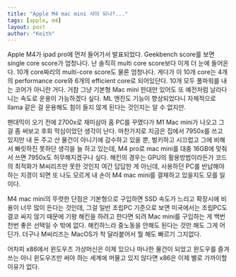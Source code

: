 ```yaml
---
title: "Apple M4 mac mini 사야 되나?..."
tags: [apple, m4]
layout: post
author: "Keith"
---
```


Apple M4가 ipad pro에 먼저 들어가서 발표되었다. Geekbench score를 보면 single core score가 엄청나다. 난 솔직히 multi core score보다 이게 더 눈에 들어온다. 10개 core짜리의 multi-core score도 물론 엄청나다. 게다가 이 10개 core는 4개의 performance core와 6개의 efficient core로 되어있단다. 10개 모두 풀파워를 내는 코어가 아니란 거다. 거참 그냥 기본형 Mac mini 한대만 있어도 또 예전처럼 날라다니는 속도로 운용이 가능하겠다 싶다. ML 엔진도 기능이 향상되었다니 자체적으로 llama 같은 걸 운용해도 힘이 들지 않게 된다는 것인지는 알 수 없지만.

팬대믹이 오기 전에 2700x로 재미삼아 홈 PC를 꾸몄다가 M1 Mac mini가 나오고 그걸 좀 써보고 후회 막심이었던 생각이 난다. 마찬가지로 지금은 집에서 7950x를 쓰고 있지만 내 돈 주고 산 물건이 아니기에 감수하고 있을 뿐, 벌키하고 시끄럽고 그에 비해서 빠릿하진 못하단 생각을 늘 하고 있는데, M4 pro로 mac mini를 대충 16GB에 맞춰서 쓰면 7950x도 허무해지겠구나 싶다. 해킨의 경우는 GPU의 활용방법이라든가 코드의 최적화가 M씨리즈만 못한 것인지 여간 답답한 게 아닌데, 사용하던 PC를 반납해야 하는 지경이 되면 또 나도 모르게 내 손이 M4 mac mini를 결재하고 있을지도 모를 일이다.

M4 mac mini의 뚜렷한 단점은 기본형으로 구입하면 SSD 속도가 느리고 확장시에 비용이 너무 많이 든다는 것인데, 그걸 일반 조립PC 기준으로 보면 미국에서는 조립PC도 결코 싸지 않기 때문에 기왕 해킨을 하려고 한다면 되려 Mac mini를 구입하는 게 백번 천번 좋은 선택일 수 밖에 없다. 해킨하느라 중노동을 안해도 된다는 것만 해도 그게 어딘가. 더구나 M씨리즈는 MacOS가 착 달라붙어서 뭘 해도 빠르기 그지없다.

어차피 x86에서 윈도우즈 가상머신은 이제 있으나 마나한 물건이 되었고 윈도우를 즐겨쓰는 아니 윈도우즈만 써야 하는 세계에 머물고 있지 않다면 x86은 이제 별로 가까이할 이유가 없다. 